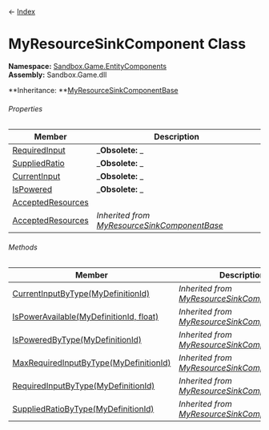 ← [Index](Api-Index)

# MyResourceSinkComponent Class

**Namespace:** [Sandbox.Game.EntityComponents](Sandbox.Game.EntityComponents)  
**Assembly:** Sandbox.Game.dll

**Inheritance: **[MyResourceSinkComponentBase](VRage.Game.Components.MyResourceSinkComponentBase)

###### Properties

|Member|Description|
|---|---|
|[RequiredInput](Sandbox.Game.EntityComponents.MyResourceSinkComponent.RequiredInput)|_**Obsolete:** _|
|[SuppliedRatio](Sandbox.Game.EntityComponents.MyResourceSinkComponent.SuppliedRatio)|_**Obsolete:** _|
|[CurrentInput](Sandbox.Game.EntityComponents.MyResourceSinkComponent.CurrentInput)|_**Obsolete:** _|
|[IsPowered](Sandbox.Game.EntityComponents.MyResourceSinkComponent.IsPowered)|_**Obsolete:** _|
|[AcceptedResources](Sandbox.Game.EntityComponents.MyResourceSinkComponent.AcceptedResources)||
|[AcceptedResources](VRage.Game.Components.MyResourceSinkComponentBase.AcceptedResources)|_Inherited from [MyResourceSinkComponentBase](VRage.Game.Components.MyResourceSinkComponentBase)_|

###### Methods

|Member|Description|
|---|---|
|[CurrentInputByType(MyDefinitionId)](VRage.Game.Components.MyResourceSinkComponentBase.CurrentInputByType)|_Inherited from [MyResourceSinkComponentBase](VRage.Game.Components.MyResourceSinkComponentBase)_|
|[IsPowerAvailable(MyDefinitionId, float)](VRage.Game.Components.MyResourceSinkComponentBase.IsPowerAvailable)|_Inherited from [MyResourceSinkComponentBase](VRage.Game.Components.MyResourceSinkComponentBase)_|
|[IsPoweredByType(MyDefinitionId)](VRage.Game.Components.MyResourceSinkComponentBase.IsPoweredByType)|_Inherited from [MyResourceSinkComponentBase](VRage.Game.Components.MyResourceSinkComponentBase)_|
|[MaxRequiredInputByType(MyDefinitionId)](VRage.Game.Components.MyResourceSinkComponentBase.MaxRequiredInputByType)|_Inherited from [MyResourceSinkComponentBase](VRage.Game.Components.MyResourceSinkComponentBase)_|
|[RequiredInputByType(MyDefinitionId)](VRage.Game.Components.MyResourceSinkComponentBase.RequiredInputByType)|_Inherited from [MyResourceSinkComponentBase](VRage.Game.Components.MyResourceSinkComponentBase)_|
|[SuppliedRatioByType(MyDefinitionId)](VRage.Game.Components.MyResourceSinkComponentBase.SuppliedRatioByType)|_Inherited from [MyResourceSinkComponentBase](VRage.Game.Components.MyResourceSinkComponentBase)_|

